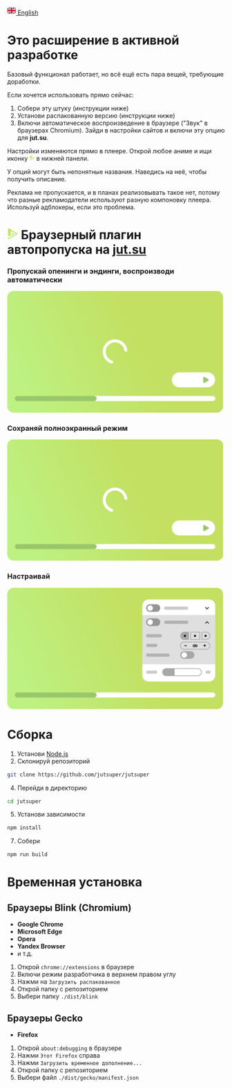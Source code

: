 [<img src="assets/flag/gb.svg" alt="GB Flag" width="20"/> English](README.md)

# Это расширение в активной разработке
Базовый функционал работает,
но всё ещё есть пара вещей, требующие доработки.

Если хочется использовать прямо сейчас:
1. Собери эту штуку (инструкции ниже)
2. Установи распакованную версию (инструкции ниже)
3. Включи автоматическое воспроизведение в браузере ("Звук" в браузерах Chromium).
Зайди в настройки сайтов и включи эту опцию для **jut.su**.

Настройки изменяются прямо в плеере.
Открой любое аниме и ищи иконку
<picture><img src="src/assets/logo/square-green-48.svg" width="12" /></picture>
в нижней панели.

У опций могут быть непонятные названия.
Наведись на неё, чтобы получить описание.

Реклама не пропускается,
и в планах реализовывать такое нет,
потому что разные рекламодатели используют
разную компоновку плеера.
Используй адблокеры, если это проблема.

# <picture><img src="src/assets/logo/square-green-48.svg" width="25" /></picture> Браузерный плагин автопропуска на [jut.su](https://jut.su/)


### Пропускай опенинги и эндинги, воспроизводи автоматически
<picture>
  <p align="left">
    <img
      src="assets/showcase/automatically-skip.svg"
      width="500px"
      alt="Анимация пропуска опенингов и эндингов с автоматическим воспроизведением"
    />
  </p>
</picture>

### Сохраняй полноэкранный режим
<picture>
  <p align="left">
    <img
      src="assets/showcase/persistent-fullscreen.svg"
      width="500px"
      alt="Анимация сохранения полноэкранного режима"
    />
  </p>
</picture>

### Настраивай
<picture>
  <p align="left">
    <img
      src="assets/showcase/change-preferences.svg"
      width="500px"
      alt="Анимация настройки"
    />
  </p>
</picture>

# Сборка
1. Установи [Node.js](https://nodejs.org/en/download)
2. Склонируй репозиторий
```bash
git clone https://github.com/jutsuper/jutsuper
```
4. Перейди в директорию
```bash
cd jutsuper
```
5. Установи зависимости
```bash
npm install
```
7. Собери
```bash
npm run build
```

# Временная установка
## Браузеры Blink (Chromium)
- **Google Chrome**
- **Microsoft Edge**
- **Opera**
- **Yandex Browser**
- и т.д.

1. Открой `chrome://extensions` в браузере
2. Включи режим разработчика в верхнем правом углу
3. Нажми на `Загрузить распакованное`
4. Открой папку с репозиторием
5. Выбери папку `./dist/blink`

## Браузеры Gecko
- **Firefox**

1. Открой `about:debugging` в браузере
2. Нажми `Этот Firefox` справа
3. Нажми `Загрузить временное дополнение...`
4. Открой папку с репозиторием
5. Выбери файл `./dist/gecko/manifest.json`
